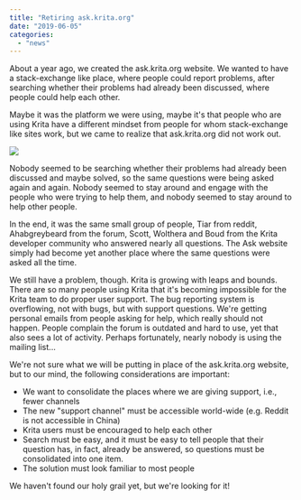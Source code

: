 ```yaml
---
title: "Retiring ask.krita.org"
date: "2019-06-05"
categories: 
  - "news"
---
```


About a year ago, we created the ask.krita.org website. We wanted to have a stack-exchange like place, where people could report problems, after searching whether their problems had already been discussed, where people could help each other.

Maybe it was the platform we were using, maybe it's that people who are using Krita have a different mindset from people for whom stack-exchange like sites work, but we came to realize that ask.krita.org did not work out.

[![](/images/posts/2019/ask.png)](/images/posts/2019/ask.png)

Nobody seemed to be searching whether their problems had already been discussed and maybe solved, so the same questions were being asked again and again. Nobody seemed to stay around and engage with the people who were trying to help them, and nobody seemed to stay around to help other people.

In the end, it was the same small group of people, Tiar from reddit, Ahabgreybeard from the forum, Scott, Wolthera and Boud from the Krita developer community who answered nearly all questions. The Ask website simply had become yet another place where the same questions were asked all the time.

We still have a problem, though. Krita is growing with leaps and bounds. There are so many people using Krita that it's becoming impossible for the Krita team to do proper user support. The bug reporting system is overflowing, not with bugs, but with support questions. We're getting personal emails from people asking for help, which really should not happen. People complain the forum is outdated and hard to use, yet that also sees a lot of activity. Perhaps fortunately, nearly nobody is using the mailing list...

We're not sure what we will be putting in place of the ask.krita.org website, but to our mind, the following considerations are important:

- We want to consolidate the places where we are giving support, i.e., fewer channels
- The new "support channel" must be accessible world-wide (e.g. Reddit is not accessible in China)
- Krita users must be encouraged to help each other
- Search must be easy, and it must be easy to tell people that their question has, in fact, already be answered, so questions must be consolidated into one item.
- The solution must look familiar to most people

We haven't found our holy grail yet, but we're looking for it!

